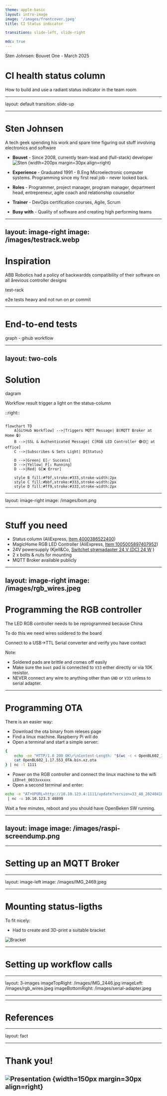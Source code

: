 ```yaml
---
theme: apple-basic
layout: intro-image
image: '/images/frontcover.jpeg'
title: CI Status indicator

transitions: slide-left, slide-right

mdc: true
---
```

<div class="absolute top-5">
  <span class="font-700">
    Sten Johnsen: 
    Bouvet One - March 2025
  </span>
</div>

<div class="absolute bottom-10">
  <h1>CI health status column</h1>
  <p>How to build and use a radiant status indicator in the team room</p>
</div>

---
layout: default
transition: slide-up

---

# Sten Johnsen

A tech geek spending his work and spare time figuring out stuff involving electronics and software


- **Bouvet** - Since 2008, currently team-lead and (full-stack) developer
![Sten](/images/StenOttoJohnsen_6879.jpeg) {width=200px margin=30px align=right}

- **Experience** - Graduated 1991 - B.Eng Microelectronic computer systems. Programming since my first real job - never looked back.
  
- **Roles** - Programmer, project manager, program manager, department head, entrepreneur, agile coach and relationship counsellor

- **Trainer** - DevOps certification courses, Agile, Scrum

- **Busy with** - Quality of software and creating high performing teams

---
layout: image-right
image: /images/testrack.webp
---

# Inspiration


ABB Robotics had a policy of backwardds compatibility of their software on all årevious controller designs

test-rack

e2e tests heavy and not run on pr commit

<!--
The story about how they displayed the last committer on the info-screens if the nightly builds and tests failed
-->
---

# End-to-end tests

graph - gihub workflow


---
layout: two-cols
---

# Solution



dagram

Workflow result trigger a light on the status-column

::right::
```mermaid {scale: 0.7, alt: 'Sequence of events'}

flowchart TD
    A[GitHub Workflow] -->|Triggers MQTT Message| B(MQTT Broker at Home 🔒)
    B -->|SSL & Authenticated Message| C[RGB LED Controller 🟢🟡🔴 at office]
    C -->|Subscribes & Sets Light| D{Status}
    
    D -->|Green| E[✅ Success]
    D -->|Yellow| F[⚠️ Running]
    D -->|Red| G[❌ Error]
    
    style B fill:#f9f,stroke:#333,stroke-width:2px
    style C fill:#bbf,stroke:#333,stroke-width:2px
    style D fill:#ff9,stroke:#333,stroke-width:2px
```

<!--
MQTT Broker should be set up at the Bouvet office - available for others as well
-->

---
layout: image-right
image: /images/bom.png

---

# Stuff you need

- Status column (AliExpress, [Item 4000386522400](https://www.aliexpress.com/item/4000386522400.html))
- MagicHome RGB LED Controller (AliExpress, [Item 1005005897407952](https://www.aliexpress.com/item/1005005897407952.html))
- 24V powersupply (Kjell&Co, [Switchet strømadapter 24 V (DC) 24 W](https://www.kjell.com/no/produkter/elektro-og-verktoy/stromadaptrer/acdc-stromadapter/fast-utgangsspenning/switchet-stromadapter-24-v-dc-24-w-p44789) )
- 2 x bolts & nuts for mounting
- MQTT Broker available publicly



---
layout: image-right
image: /images/rgb_wires.jpeg
---

# Programming the RGB controller

The LED RGB controller needs to be reprogrammed because China

To do this we need wires soldered to the board

Connect to a USB->TTL Serial converter and verify you have contact

Note:

- Soldered pads are brittle and comes off easily
- Make sure the `boot` pad is connected to `V33` either directly or via 10K resistor.
- NEVER connect any wire to anything other than `GND` or `V33` unless to serial adapter.


---

# Programming OTA

There is an easier way:
- Download the ota binary from releses page
- Find a linux machine. Raspberry Pi will do
- Open a terminal and start a simple server:
```bash
{
    echo -ne "HTTP/1.0 200 OK\r\nContent-Length: "$(wc -c < OpenBL602_1.17.553_OTA.bin.xz.ota)"\r\n\r\n"
    cat OpenBL602_1.17.553_OTA.bin.xz.ota 
} | nc -l 1111
```

- Power on the RGB controller and connect the linux machine to the wifi `LEDnet_0033xxxxxx` 
- Open a second terminal and enter:
```bash
echo -e "AT+UPURL=http://10.10.123.4:1111/update?version=33_48_20240418_OpenBeken&beta,pierogi"
 | nc -u 10.10.123.3 48899
```

Wait a few minutes, reboot and you should have OpenBeken SW running.

---
layout: image
image: /images/raspi-screendump.png
---

---

# Setting up an MQTT Broker


---
layout: image-left
image: /images/IMG_2469.jpeg

---

# Mounting status-ligths

To fit nicely: 
- Had to create and 3D-print a suitable bracket

![Bracket](/images/mounting-bracket.png)

---

# Setting up workflow calls

---
layout: 3-images
imageTopRight: /images/IMG_2446.jpg
imageLeft: /images/rgb_wires.jpeg
imageBottomRight: /images/serial-adapter.jpeg

---

---

# References


---
layout: fact

---

# Thank you!




## ![Presentation](/images/QR.png) {width=150px margin=30px align=right}
